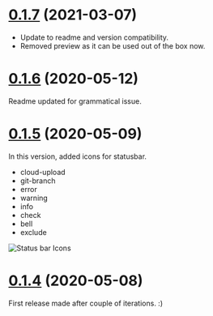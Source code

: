 # [0.1.7](https://github.com/elanandkumar/vscode-product-icon-theme/compare/v0.1.7...v0.1.6) (2021-03-07)
- Update to readme and version compatibility.
- Removed preview as it can be used out of the box now.

# [0.1.6](https://github.com/elanandkumar/vscode-product-icon-theme/compare/v0.1.6...v0.1.5) (2020-05-12)
Readme updated for grammatical issue.

# [0.1.5](https://github.com/elanandkumar/vscode-product-icon-theme/compare/v0.1.4...v0.1.5) (2020-05-09)

In this version, added icons for statusbar.

- cloud-upload
- git-branch
- error
- warning
- info
- check
- bell
- exclude

![Status bar Icons](./assets/statusbar-icons.png)

# [0.1.4](https://github.com/elanandkumar/vscode-product-icon-theme) (2020-05-08)

First release made after couple of iterations. :)
